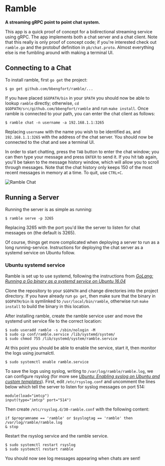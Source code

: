 # Ramble

**A streaming gRPC point to point chat system.**

This app is a quick proof of concept for a bidirectional streaming service using gRPC. The app implements both a chat server and a chat client. Note that this really is only proof of concept code; if you're interested check out `ramble.go` and the protobuf definition in `pb/chat.proto`. Almost everything else is me fumbling around with making a terminal UI. 

## Connecting to a Chat

To install ramble, first `go get` the project:

```
$ go get github.com/bbengfort/ramble/...
```

If you have placed `$GOPATH/bin` in your `$PATH` you should now be able to lookup `ramble` directly; otherwise, `cd $GOPATH/src/github.com/bbengfort/ramble` and run `make install`. Once ramble is connected to your path, you can enter the chat client as follows:

```
$ ramble chat -n username -a 192.168.1.1:3265
```

Replacing `username` with the name you wish to be identified as, and `192.168.1.1:3265` with the address of the chat server. You should now be connected to the chat and see a terminal UI.

In order to start chatting, press the `TAB` button to enter the chat window; you can then type your message and press `ENTER` to send it. If you hit tab again, you'll be taken to the message history window, which will allow you to scroll through messages. Note that the chat history only keeps 150 of the most recent messages in memory at a time. To quit, use `CTRL+C`.

![Ramble Chat](https://user-images.githubusercontent.com/745966/43095401-b3b5edf2-8e83-11e8-8824-cb1de9409bd5.png)

## Running a Server

Running the server is as simple as running:

```
$ ramble serve -p 3265
```

Replacing 3265 with the port you'd like the server to listen for chat messages on (the default is 3265).

Of course, things get more complicated when deploying a server to run as a long running-service. Instructions for deploying the chat server as a systemd service on Ubuntu follow.

### Ubuntu systemd service

Ramble is set up to use systemd, following the instructions from [_GoLang: Running a Go binary as a systemd service on Ubuntu 16.04_](https://fabianlee.org/2017/05/21/golang-running-a-go-binary-as-a-systemd-service-on-ubuntu-16-04/)

Clone the repository to your `$GOPATH` and change directories into the project directory. If you have already run `go get`, then make sure that the binary in `$GOPATH/bin` is symlinked to `/usr/local/bin/ramble`, otherwise run `make install` to build the binary in this location.

After installing ramble, create the ramble service user and move the systemd unit service file to the correct location:

```
$ sudo useradd ramble -s /sbin/nologin -M
$ sudo cp conf/ramble.service /lib/systemd/system/
$ sudo chmod 755 /lib/systemd/system/ramble.service
```

At this point you should be able to enable the service, start it, then monitor the logs using journalctl.

```
$ sudo systemctl enable ramble.service
```

To save the logs using syslog, writing to `/var/log/ramble/ramble.log`, we can configure rsyslog (for more see [_Ubuntu: Enabling syslog on Ubuntu and custom templates_](https://fabianlee.org/2017/05/24/ubuntu-enabling-syslog-on-ubuntu-hosts-and-custom-templates/)). First, edit `/etc/rsyslog.conf` and uncomment the lines below which tell the server to listen for syslog messages on port 514:

```
module(load="imtcp")
input(type="imtcp" port="514")
```

Then create `/etc/rsyslog.d/30-ramble.conf` with the following content:

```
if $programname == 'ramble' or $syslogtag == 'ramble' then /var/log/ramble/ramble.log
& stop
```

Restart the rsyslog service and the ramble service.

```
$ sudo systemctl restart rsyslog
$ sudo systemctl restart ramble
```

You should now see log messages appearing when chats are sent!
